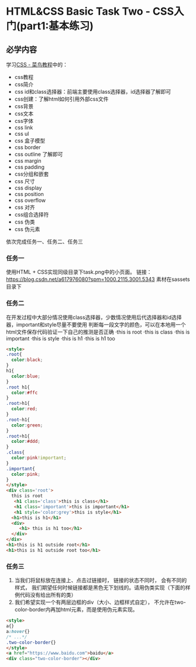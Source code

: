 # HTML&CSS Basic Task Two - CSS入门(part1:基本练习)
## 必学内容
学习[CSS - 菜鸟教程](https://www.runoob.com/css/css-examples.html)中的：
  - css教程
  - css简介
  - css id和class选择器：前端主要使用class选择器，id选择器了解即可
  - css创建：了解html如何引用外部css文件
  - css背景
  - css文本
  - css字体
  - css link
  - css ul
  - css 盒子模型
  - css border
  - css outline 了解即可
  - css margin
  - css padding
  - css分组和嵌套
  - css 尺寸
  - css display
  - css position
  - css overflow
  - css 对齐
  - css组合选择符
  - css 伪类
  - css 伪元素

依次完成任务一、任务二、任务三
### 任务一
使用HTML + CSS实现同级目录下task.png中的小页面。
链接： https://blog.csdn.net/a617976080?spm=1000.2115.3001.5343
素材在sassets目录下

### 任务二
在开发过程中大部分情况使用class选择器，少数情况使用后代选择器和id选择器，important和style尽量不要使用
判断每一段文字的颜色，可以在本地用一个html文件保存代码验证一下自己的推测是否正确
·this is root
·this is class
·this is important
·this is style
·this is h1
·this is h1 too
```html
<style>
.root{
  color:black;
}
h1{
  color:blue;
}
.root h1{
  color:#ffc
}
.root>h1{
  color:red;
}
.root~h1{
  color:green;
}
.root+h1{
  color:#ddd;
}
.class{
  color:pink!important;
}
.important{
  color:pink;
}
</style>
<div class='root'> 
  this is root
   <h1 class='class'>this is class</h1>
   <h1 class='important'>this is important</h1>
   <h1 style='color:grey'>this is style</h1>
  <h1>this is h1</h1>
  <div>
     <h1> this is h1 too</h1>
  </div>
</div>
<h1>this is h1 outside root</h1>
<h1>this is h1 outside root too</h1>
```

### 任务三
1. 当我们将鼠标放在连接上、点击过链接时， 链接的状态不同时， 会有不同的样式， 我们期望任何时候链接都是黑色无下划线的。请用伪类实现（下面的样例代码没有给出所有的类）
2. 我们希望实现一个有两层边框的div（大小、边框样式自定）， 不允许在two-color-border内再加html元素，而是使用伪元素实现。
```html
<style>
a{}
a:hover{}
/* ...*/
.two-color-border{}
</style>
<a href="https://www.baidu.com">baidu</a>
<div class="two-color-border"></div>
```
